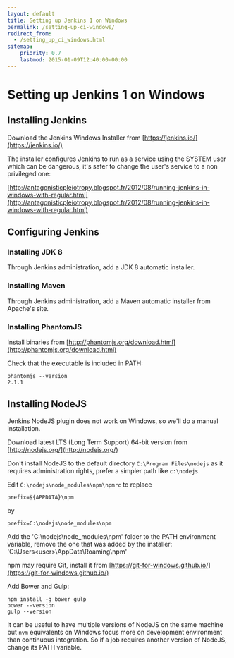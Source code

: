 ```yaml
---
layout: default
title: Setting up Jenkins 1 on Windows
permalink: /setting-up-ci-windows/
redirect_from:
  - /setting_up_ci_windows.html
sitemap:
    priority: 0.7
    lastmod: 2015-01-09T12:40:00-00:00
---
```


# <i class="fa fa-stethoscope"></i> Setting up Jenkins 1 on Windows

## Installing Jenkins

Download the Jenkins Windows Installer from [https://jenkins.io/](https://jenkins.io/)

The installer configures Jenkins to run as a service using the SYSTEM user which can be dangerous, it's safer to change the user's service to a non privileged one:

[http://antagonisticpleiotropy.blogspot.fr/2012/08/running-jenkins-in-windows-with-regular.html](http://antagonisticpleiotropy.blogspot.fr/2012/08/running-jenkins-in-windows-with-regular.html)

## Configuring Jenkins

### Installing JDK 8

Through Jenkins administration, add a JDK 8 automatic installer.

### Installing Maven

Through Jenkins administration, add a Maven automatic installer from Apache's site.

### Installing PhantomJS

Install binaries from [http://phantomjs.org/download.html](http://phantomjs.org/download.html)

Check that the executable is included in PATH:

~~~
phantomjs --version
2.1.1
~~~

## Installing NodeJS

Jenkins NodeJS plugin does not work on Windows, so we'll do a manual installation.

Download latest LTS (Long Term Support) 64-bit version from [http://nodejs.org/](http://nodejs.org/)

Don't install NodeJS to the default directory `C:\Program Files\nodejs` as it requires administration rights, prefer a simpler path like `c:\nodejs`.

Edit `C:\nodejs\node_modules\npm\npmrc` to replace

~~~
prefix=${APPDATA}\npm
~~~

by

~~~
prefix=C:\nodejs\node_modules\npm
~~~

Add the 'C:\nodejs\node_modules\npm' folder to the PATH environment variable, remove the one that was added by the installer: 'C:\Users\<user>\AppData\Roaming\npm'

npm may require Git, install it from [https://git-for-windows.github.io/](https://git-for-windows.github.io/)

Add Bower and Gulp:

~~~
npm install -g bower gulp
bower --version
gulp --version
~~~

It can be useful to have multiple versions of NodeJS on the same machine but `nvm` equivalents on Windows focus more on development environment than continuous integration. So if a job requires another version of NodeJS, change its PATH variable.
